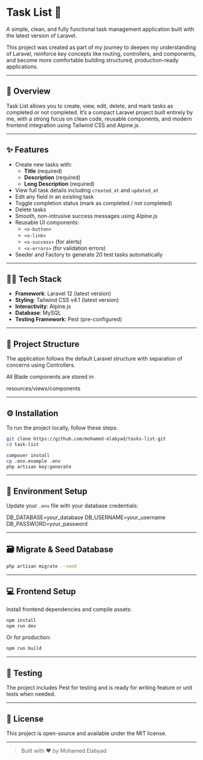 # Task List 📝

A simple, clean, and fully functional task management application built with the latest version of Laravel.

This project was created as part of my journey to deepen my understanding of Laravel, reinforce key concepts like routing, controllers, and components, and become more comfortable building structured, production-ready applications.

---

## 🚀 Overview

Task List allows you to create, view, edit, delete, and mark tasks as completed or not completed. It’s a compact Laravel project built entirely by me, with a strong focus on clean code, reusable components, and modern frontend integration using Tailwind CSS and Alpine.js.

---

## ✨ Features

- Create new tasks with:
  - **Title** (required)
  - **Description** (required)
  - **Long Description** (required)
- View full task details including `created_at` and `updated_at`
- Edit any field in an existing task
- Toggle completion status (mark as completed / not completed)
- Delete tasks
- Smooth, non-intrusive success messages using Alpine.js
- Reusable UI components:
  - `<x-button>`
  - `<x-link>`
  - `<x-success>` (for alerts)
  - `<x-errors>` (for validation errors)
- Seeder and Factory to generate 20 test tasks automatically

---

## 🧑‍💻 Tech Stack

- **Framework**: Laravel 12 (latest version)
- **Styling**: Tailwind CSS v4.1 (latest version)
- **Interactivity**: Alpine.js
- **Database**: MySQL
- **Testing Framework**: Pest (pre-configured)

---

## 📁 Project Structure

The application follows the default Laravel structure with separation of concerns using Controllers.

All Blade components are stored in:

resources/views/components


---

## ⚙️ Installation

To run the project locally, follow these steps:

```bash
git clone https://github.com/mohamed-elabyad/tasks-list.git
cd task-list

composer install
cp .env.example .env
php artisan key:generate
```

---

## 🔧 Environment Setup

Update your `.env` file with your database credentials:

DB_DATABASE=your_database
DB_USERNAME=your_username
DB_PASSWORD=your_password


---

## 🗃️ Migrate & Seed Database

```bash
php artisan migrate --seed
```

---

## 💻 Frontend Setup

Install frontend dependencies and compile assets:

```bash
npm install
npm run dev
```

Or for production:

```bash
npm run build
```

---

## 🧪 Testing

The project includes Pest for testing and is ready for writing feature or unit tests when needed.

---

## 📝 License

This project is open-source and available under the MIT license.

---

> Built with ❤️ by Mohamed Elabyad
